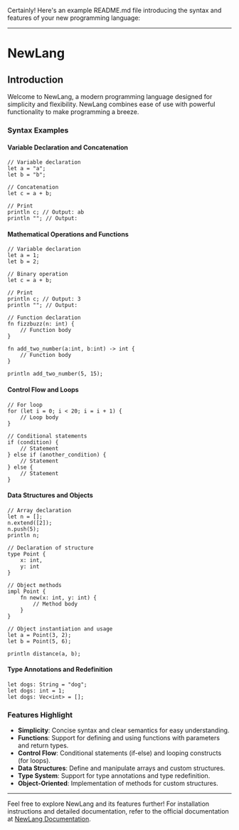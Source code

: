 Certainly! Here's an example README.md file introducing the syntax and features of your new programming language:

---

# NewLang

## Introduction

Welcome to NewLang, a modern programming language designed for simplicity and flexibility. NewLang combines ease of use with powerful functionality to make programming a breeze.

### Syntax Examples

#### Variable Declaration and Concatenation
```newlang
// Variable declaration
let a = "a";
let b = "b";

// Concatenation
let c = a + b;

// Print
println c; // Output: ab
println ""; // Output:
```

#### Mathematical Operations and Functions
```newlang
// Variable declaration
let a = 1;
let b = 2;

// Binary operation
let c = a + b;

// Print
println c; // Output: 3
println ""; // Output:

// Function declaration
fn fizzbuzz(n: int) {
    // Function body
}

fn add_two_number(a:int, b:int) -> int {
    // Function body
}

println add_two_number(5, 15);
```

#### Control Flow and Loops
```newlang
// For loop
for (let i = 0; i < 20; i = i + 1) {
    // Loop body
}

// Conditional statements
if (condition) {
    // Statement
} else if (another_condition) {
    // Statement
} else {
    // Statement
}
```

#### Data Structures and Objects
```newlang
// Array declaration
let n = [];
n.extend([2]);
n.push(5);
println n;

// Declaration of structure
type Point {
    x: int,
    y: int
}

// Object methods
impl Point {
    fn new(x: int, y: int) {
        // Method body
    }
}

// Object instantiation and usage
let a = Point(3, 2);
let b = Point(5, 6);

println distance(a, b);
```

#### Type Annotations and Redefinition
```newlang
let dogs: String = "dog";
let dogs: int = 1;
let dogs: Vec<int> = [];
```

### Features Highlight

- **Simplicity**: Concise syntax and clear semantics for easy understanding.
- **Functions**: Support for defining and using functions with parameters and return types.
- **Control Flow**: Conditional statements (if-else) and looping constructs (for loops).
- **Data Structures**: Define and manipulate arrays and custom structures.
- **Type System**: Support for type annotations and type redefinition.
- **Object-Oriented**: Implementation of methods for custom structures.

---

Feel free to explore NewLang and its features further! For installation instructions and detailed documentation, refer to the official documentation at [NewLang Documentation](https://your-newlang-docs.com).
